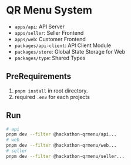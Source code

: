 # QR Menu System

- `apps/api`: API Server
- `apps/seller`: Seller Frontend
- `apps/web`: Customer Frontend
- `packages/api-client`: API Client Module
- `packages/store`: Global State Storage for Web
- `packages/type`: Shared Types

## PreRequirements
1. ```pnpm install``` in root directory.
2. required `.env` for each projects

## Run
```bash
# api
pnpm dev --filter @hackathon-qrmenu/api...
# web
pnpm dev --filter @hackathon-qrmenu/web...
# seller
pnpm dev --filter @hackathon-qrmenu/seller...
```